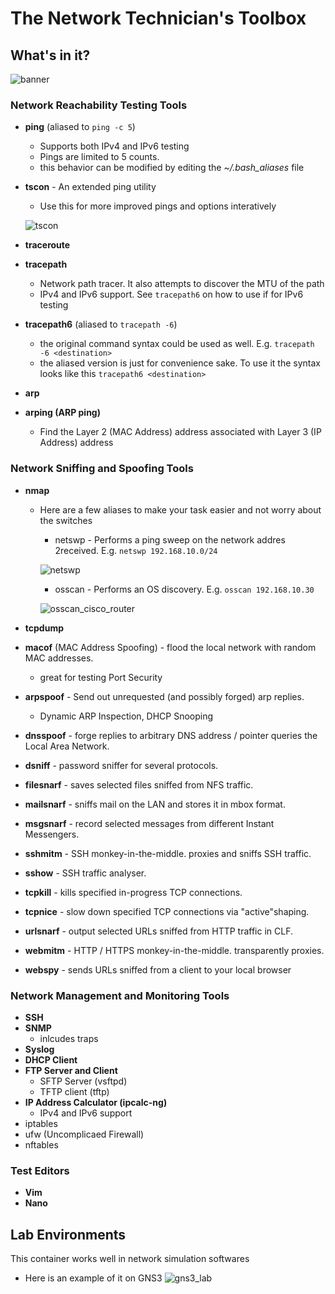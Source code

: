 # The Network Technician's Toolbox

## What's in it?

![banner](https://bit.ly/3M9UaL6)

### **Network Reachability Testing Tools**

- **ping** (aliased to `ping -c 5`)
  - Supports both IPv4 and IPv6 testing
  - Pings are limited to 5 counts.
  - this behavior can be modified by editing the _~/.bash_aliases_ file
- **tscon** - An extended ping utility

  - Use this for more improved pings and options interatively

  ![tscon](https://bit.ly/431Ut0w)

- **traceroute**
- **tracepath**
  - Network path tracer. It also attempts to discover the MTU of the path
  - IPv4 and IPv6 support. See `tracepath6` on how to use if for IPv6 testing
- **tracepath6** (aliased to `tracepath -6`)
  - the original command syntax could be used as well. E.g. `tracepath -6 <destination>`
  - the aliased version is just for convenience sake.
    To use it the syntax looks like this `tracepath6 <destination>`
- **arp**
- **arping (ARP ping)**
  - Find the Layer 2 (MAC Address) address associated with Layer 3 (IP Address) address

### **Network Sniffing and Spoofing Tools**

- **nmap**

  - Here are a few aliases to make your task easier and not worry about the switches

    - netswp - Performs a ping sweep on the network addres 2received. E.g. `netswp 192.168.10.0/24`

    ![netswp](https://bit.ly/40CZ9bQ)

    - osscan - Performs an OS discovery. E.g. `osscan 192.168.10.30`

    ![osscan_cisco_router](https://bit.ly/40Bh2Yg)

- **tcpdump**
- **macof** (MAC Address Spoofing) - flood the local network with random MAC addresses.
  - great for testing Port Security
- **arpspoof** - Send out unrequested (and possibly forged) arp replies.
  - Dynamic ARP Inspection, DHCP Snooping
- **dnsspoof** - forge replies to arbitrary DNS address / pointer queries the Local Area Network.
- **dsniff** - password sniffer for several protocols.
- **filesnarf** - saves selected files sniffed from NFS traffic.
- **mailsnarf** - sniffs mail on the LAN and stores it in mbox format.
- **msgsnarf** - record selected messages from different Instant Messengers.
- **sshmitm** - SSH monkey-in-the-middle. proxies and sniffs SSH traffic.
- **sshow** - SSH traffic analyser.
- **tcpkill** - kills specified in-progress TCP connections.
- **tcpnice** - slow down specified TCP connections via "active"shaping.
- **urlsnarf** - output selected URLs sniffed from HTTP traffic in CLF.
- **webmitm** - HTTP / HTTPS monkey-in-the-middle. transparently proxies.
- **webspy** - sends URLs sniffed from a client to your local browser

### **Network Management and Monitoring Tools**

- **SSH**
- **SNMP**
  - inlcudes traps
- **Syslog**
- **DHCP Client**
- **FTP Server and Client**
  - SFTP Server (vsftpd)
  - TFTP client (tftp)
- **IP Address Calculator (ipcalc-ng)**
  - IPv4 and IPv6 support
- iptables
- ufw (Uncomplicaed Firewall)
- nftables

### Test Editors

- **Vim**
- **Nano**

## Lab Environments

This container works well in network simulation softwares

- Here is an example of it on GNS3
  ![gns3_lab](https://bit.ly/3G6nej2)

